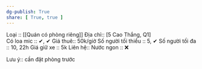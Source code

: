 ```yaml
---
dg-publish: True
share: [ True, true ]
---
```

Loại :: [[Quán có phòng riêng]]
Địa chỉ:: [5 Cao Thắng, Q1]  
Có loa mic :: ✔, ✔
Giá thuê:: 50k/giờ
Số người tối thiểu :: 5, ✔
Số người tối đa :: 10, 22h
Giá giữ xe :: 5k
Liên hệ:: 
Nước ngon :: ❌

Lưu ý:: cần đặt phòng trước